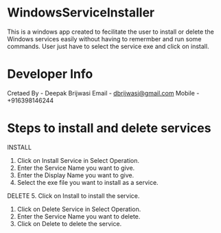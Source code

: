 # WindowsServiceInstaller
This is a windows app created to fecilitate the user to install or delete the Windows services easily without having to remermber and run some commands. User just have to select the service exe and click on install.

# Developer Info
Cretaed By - Deepak Brijwasi
Email - dbrijwasi@gmail.com
Mobile - +916398146244


# Steps to install and delete services

INSTALL
1. Click on Install Service in Select Operation.
2. Enter the Service Name you want to give.
3. Enter the Display Name you want to give.
4. Select the exe file you want to install as a service.

DELETE
5. Click on Install to install the service.
1. Click on Delete Service in Select Operation.
2. Enter the Service Name you want to delete.
3. Click on Delete to delete the service.
